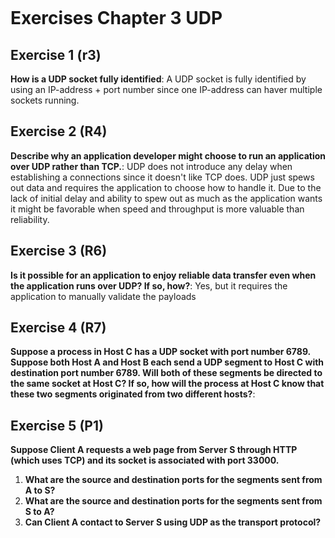 ```table-of-contents
```
# Exercises Chapter 3 UDP
## Exercise 1 (r3)
**How is a UDP socket fully identified**:
A UDP socket is fully identified by using an IP-address + port number since one IP-address can haver multiple sockets running. 

## Exercise 2 (R4)
**Describe why an application developer might choose to run an application over UDP rather than TCP.**:
UDP does not introduce any delay when establishing a connections since it doesn't like TCP does. UDP just spews out data and requires the application to choose how to handle it. Due to the lack of initial delay and ability to spew out as much as the application wants it might be favorable when speed and throughput is more valuable than reliability. 
## Exercise 3 (R6)
**Is it possible for an application to enjoy reliable data transfer even when the application runs over UDP? If so, how?**:
Yes, but it requires the application to manually validate the payloads
## Exercise 4 (R7)

**Suppose a process in Host C has a UDP socket with port number 6789. Suppose both Host A and Host B each send a UDP segment to Host C with destination port number 6789. Will both of these segments be directed to the same socket at Host C? If so, how will the process at Host C know that these two segments originated from two different hosts?**:

## Exercise 5 (P1)

**Suppose Client A requests a web page from Server S through HTTP (which uses TCP) and its socket is associated with port 33000.**

1. **What are the source and destination ports for the segments sent from A to S?**
2. **What are the source and destination ports for the segments sent from S to A?**
3. **Can Client A contact to Server S using UDP as the transport protocol?**